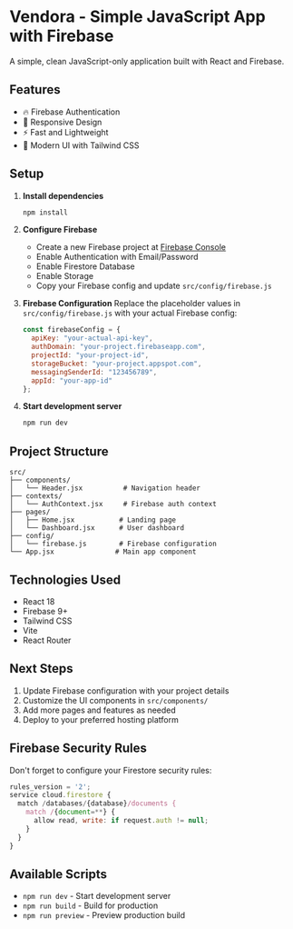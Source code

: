 
# Vendora - Simple JavaScript App with Firebase

A simple, clean JavaScript-only application built with React and Firebase.

## Features

- 🔥 Firebase Authentication
- 📱 Responsive Design
- ⚡ Fast and Lightweight
- 🎨 Modern UI with Tailwind CSS

## Setup

1. **Install dependencies**
   ```bash
   npm install
   ```

2. **Configure Firebase**
   - Create a new Firebase project at [Firebase Console](https://console.firebase.google.com/)
   - Enable Authentication with Email/Password
   - Enable Firestore Database
   - Enable Storage
   - Copy your Firebase config and update `src/config/firebase.js`

3. **Firebase Configuration**
   Replace the placeholder values in `src/config/firebase.js` with your actual Firebase config:
   ```javascript
   const firebaseConfig = {
     apiKey: "your-actual-api-key",
     authDomain: "your-project.firebaseapp.com",
     projectId: "your-project-id",
     storageBucket: "your-project.appspot.com",
     messagingSenderId: "123456789",
     appId: "your-app-id"
   };
   ```

4. **Start development server**
   ```bash
   npm run dev
   ```

## Project Structure

```
src/
├── components/
│   └── Header.jsx          # Navigation header
├── contexts/
│   └── AuthContext.jsx     # Firebase auth context
├── pages/
│   ├── Home.jsx           # Landing page
│   └── Dashboard.jsx      # User dashboard
├── config/
│   └── firebase.js        # Firebase configuration
└── App.jsx               # Main app component
```

## Technologies Used

- React 18
- Firebase 9+
- Tailwind CSS
- Vite
- React Router

## Next Steps

1. Update Firebase configuration with your project details
2. Customize the UI components in `src/components/`
3. Add more pages and features as needed
4. Deploy to your preferred hosting platform

## Firebase Security Rules

Don't forget to configure your Firestore security rules:

```javascript
rules_version = '2';
service cloud.firestore {
  match /databases/{database}/documents {
    match /{document=**} {
      allow read, write: if request.auth != null;
    }
  }
}
```

## Available Scripts

- `npm run dev` - Start development server
- `npm run build` - Build for production
- `npm run preview` - Preview production build
